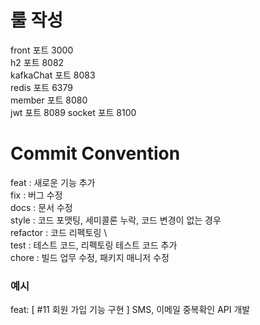 # 룰 작성 ##

front   포트 3000 \
h2        포트 8082 \
kafkaChat 포트 8083 \
redis 포트 6379 \
member 포트 8080 \
jwt 포트 8089
socket 포트 8100


# Commit Convention ##

feat : 새로운 기능 추가 \
fix : 버그 수정 \
docs : 문서 수정 \
style : 코드 포맷팅, 세미콜론 누락, 코드 변경이 없는 경우 \
refactor : 코드 리펙토링 \   
test : 테스트 코드, 리펙토링 테스트 코드 추가 \
chore : 빌드 업무 수정, 패키지 매니저 수정

### 예시 ###

feat: [ #11 회원 가입 기능 구현 ] SMS, 이메일 중복확인 API 개발

